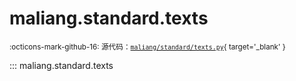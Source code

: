 # maliang.standard.texts

<small>:octicons-mark-github-16: 源代码：[`maliang/standard/texts.py`](https://github.com/Xiaokang2022/maliang/blob/3.0.0/maliang/standard/texts.py){ target='_blank' }</small>

::: maliang.standard.texts

